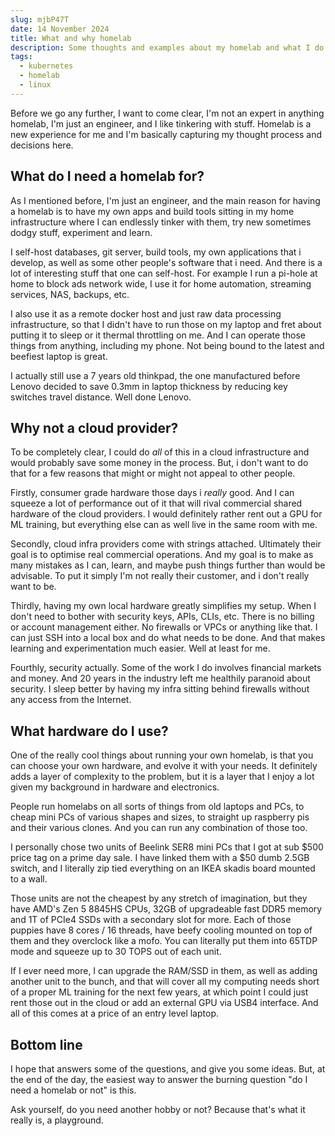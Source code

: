 ```yaml
---
slug: mjbP47T
date: 14 November 2024
title: What and why homelab
description: Some thoughts and examples about my homelab and what I do there
tags:
  - kubernetes
  - homelab
  - linux
---
```

Before we go any further, I want to come clear, I'm not an expert in anything homelab, I'm just an engineer, and I like tinkering with stuff. Homelab is a new experience for me and I'm basically capturing my thought process and decisions here.

## What do I need a homelab for?

As I mentioned before, I'm just an engineer, and the main reason for having a homelab is to have my own apps and build tools sitting in my home infrastructure where I can endlessly tinker with them, try new sometimes dodgy stuff, experiment and learn.

I self-host databases, git server, build tools, my own applications that i develop, as well as some other people's software that i need. And there is a lot of interesting stuff that one can self-host. For example I run a pi-hole at home to block ads network wide, I use it for home automation, streaming services, NAS, backups, etc.

I also use it as a remote docker host and just raw data processing infrastructure, so that I didn't have to run those on my laptop and fret about putting it to sleep or it thermal throttling on me. And I can operate those things from anything, including my phone. Not being bound to the latest and beefiest laptop is great.

I actually still use a 7 years old thinkpad, the one manufactured before Lenovo decided to save 0.3mm in laptop thickness by reducing key switches travel distance. Well done Lenovo.

## Why not a cloud provider?

To be completely clear, I could do _all_ of this in a cloud infrastructure and would probably save some money in the process. But, i don't want to do that for a few reasons that might or might not appeal to other people.

Firstly, consumer grade hardware those days i _really_ good. And I can squeeze a lot of performance out of it that will rival commercial shared hardware of the cloud providers. I would definitely rather rent out a GPU for ML training, but everything else can as well live in the same room with me.

Secondly, cloud infra providers come with strings attached. Ultimately their goal is to optimise real commercial operations. And my goal is to make as many mistakes as I can, learn, and maybe push things further than would be advisable. To put it simply I'm not really their customer, and i don't really want to be.

Thirdly, having my own local hardware greatly simplifies my setup. When I don't need to bother with security keys, APIs, CLIs, etc. There is no billing or account management either. No firewalls or VPCs or anything like that.  I can just SSH into a local box and do what needs to be done. And that makes learning and experimentation much easier. Well at least for me.

Fourthly, security actually. Some of the work I do involves financial markets and money. And 20 years in the industry left me healthily paranoid about security. I sleep better by having my infra sitting behind firewalls without any access from the Internet.

## What hardware do I use?

One of the really cool things about running your own homelab, is that you can choose your own hardware, and evolve it with your needs. It definitely adds a layer of complexity to the problem, but it is a layer that I enjoy a lot given my background in hardware and electronics.

People run homelabs on all sorts of things from old laptops and PCs, to cheap mini PCs of various shapes and sizes, to straight up raspberry pis and their various clones. And you can run any combination of those too.

I personally chose two units of Beelink SER8 mini PCs that I got at sub $500 price tag on a prime day sale. I have linked them with a $50 dumb 2.5GB switch, and I literally zip tied everything on an IKEA skadis board mounted to a wall.

Those units are not the cheapest by any stretch of imagination, but they have AMD's Zen 5 8845HS CPUs, 32GB of upgradeable fast DDR5 memory and 1T of PCIe4 SSDs with a secondary slot for more. Each of those puppies have 8 cores / 16 threads, have beefy cooling mounted on top of them and they overclock like a mofo. You can literally put them into 65TDP mode and squeeze up to 30 TOPS out of each unit.

If I ever need more, I can upgrade the RAM/SSD in them, as well as adding another unit to the bunch, and that will cover all my computing needs short of a proper ML training for the next few years, at which point I could just rent those out in the cloud or add an external GPU via USB4 interface. And all of this comes at a price of an entry level laptop.

## Bottom line

I hope that answers some of the questions, and give you some ideas. But, at the end of the day, the easiest way to answer the burning question "do I need a homelab or not" is this.

Ask yourself, do you need another hobby or not? Because that's what it really is, a playground.
